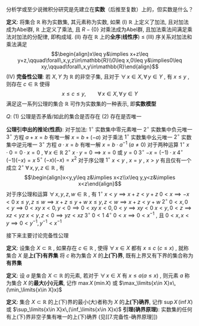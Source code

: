 
分析学或至少说微积分研究是先建立在**实数**（后推至复数）上的，但实数是什么？

**定义**: 将集合 $\mathbb{R}$ 称为实数集, 其元素称为实数, 如果
	$(\mathrm{I})$ $\mathbb{R}$ 上定义了加法, 且对加法成为Abel群, $\mathbb{R}$ 上定义了乘法, 且 $R-\{0\}$ 对乘法成为Abel群, 且加法乘法间满足乘法对加法的分配律, 即构成域.
	$(\mathrm{II})$ 存在 $\mathbb{R}$ 上的**全序**(**线性序**) $\leq$
	$(\mathrm{III})$ 序关系对加法和乘法满足 $$\begin{align}x\leq y&\implies x+z\leq y+z,\qquad\forall\,x,y,z\in\mathbb{R}\\0\leq x,0\leq y&\implies0\leq xy,\qquad\forall\,x,y\in\mathbb{R}\end{align}$$$(\mathrm{IV})$ **完备性公理**: 若 $X,Y$ 为 $\mathbb{R}$ 的非空子集, 且对于 $\forall\,x\in X,\forall\,y\in Y$ , 有 $x\leq y$ , 则存在 $c\in \mathbb{R}$ 使得 $$x\leq c\leq y,\qquad\forall\,x\in X,\forall\,y\in Y$$满足这一系列公理的集合 $\mathbb{R}$ 可作为实数集的一种表示, 即**实数模型**

$Q:$ 
	$(1)$ 公理是否矛盾/如此的集合是否存在
	$(2)$ 存在是否唯一

**公理引申出的推论(性质)**: 
	对于加法: 
	$1^{\circ}$ 实数集中零元素唯一
	$2^{\circ}$ 实数集中负元唯一
	$3^{\circ}$ 方程 $a+x=b$ 有唯一解 $x=b+(-a)$
	对于乘法
	$1^{\circ}$ 实数集中幺元唯一
	$2^{\circ}$ 实数集中逆元唯一
	$3^{\circ}$ 方程 $a\cdot x=b$ 有唯一解 $x=b\cdot a^{-1}$ $(a\neq0)$ 
	对于两种运算
	$1^{\circ}$ $x\cdot0=0\cdot x=0$ , $\forall\,x\in\mathbb{R}$
	$2^{\circ}$ $x\cdot y=0\implies x=0$ 或 $y=0$
	$3^{\circ}$ $-x=(-1)\cdot x$
	$4^{\circ}$ $(-1)(-x)=x$ 
	$5^{\circ}$ $(-x)(-x)=x^{2}$
	对于序公理
	$1^{\circ}$ $x<y$ , $x=y$ , $x>y$ 有且仅有一个成立
	$2^{\circ}$ $\forall\,x,y,z\in\mathbb{R}$ , 有 $$\begin{align}x<y,y\leq z&\implies x<z\\x\leq y,y<z&\implies x<z\end{align}$$对于序公理和运算
	$\forall\,x,y,z,w\in\mathbb{R}$ , 有
	$1^{\circ}$ 
	    $x<y\implies x+z<y+z$
	    $0<x\implies-x<0$
	    $x\leq y,z\leq w\implies x+z\leq y+w$
	    $x\leq y,z<w\implies x+z<y+w$
	$2^{\circ}$ 
	    $0<x,0<y\implies0<xy$
	    $x<0,y<0\implies0<xy$
	    $x<0,0<y\implies xy<0$
	    $x<y,0<z\implies xz<yz$
	    $x<y,z<0\implies yz<xz$
	$3^{\circ}$ 
		$0<1$
	$4^{\circ}$
		$0<x\implies0<x^{-1}$ , 且 $0<x,x<y\implies0<y^{-1},y^{-1}<x^{-1}$

接下来主要讨论完备性公理

**定义**: 设集合 $X\subset\mathbb{R}$ , 如果存在 $c\in\mathbb{R}$ , 使得 $\forall\,x\in X$ 都有 $x\leq c$ $(c\leq x)$ , 就称集合 $X$ 是**上(下)有界集**
将 $c$ 称为集合 $X$ 的**上(下)界**, 既有上界又有下界的集合称为**有界集**

**定义**: 设 $a$ 是集合 $X\subset\mathbb{R}$ 的元素, 若对于 $\forall\,x\in X$ 有 $x\leq a(a\leq x)$ , 则元素 $a$ 称为集合 $X$ 的**最大(小)元素**, 记作 $\max X\,(\min X)$ 或 $\max_\limits{x\in X}x\,(\min_\limits{x\in X}x)$ 

**定义**: 集合 $X\subset\mathbb{R}$ 的上(下)界的最小(大)者称为 $X$ 的**上(下)确界**, 记作 $\sup X\,(\inf X)$ 或 $\sup_\limits{x\in X}x\,(\inf_\limits{x\in X}x)$ 
**引理(确界原理)**: 实数集的任何有上(下)界非空子集有唯一的上(下)确界 
(见[[7.完备性-确界原理]])



